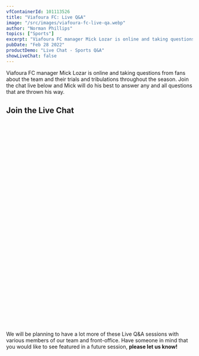 ```yaml
---
vfContainerId: 101113526
title: "Viafoura FC: Live Q&A"
image: "/src/images/viafoura-fc-live-qa.webp"
author: "Norman Phillips"
topics: ["Sports"]
excerpt: "Viafoura FC manager Mick Lozar is online and taking questions from fans about the team and their trials and tribulations throughout the season. Join now!"
pubDate: "Feb 28 2022"
productDemo: "Live Chat - Sports Q&A"
showLiveChat: false
---
```


Viafoura FC manager Mick Lozar is online and taking questions from fans about the team and their trials and tribulations throughout the season. Join the chat live below and Mick will do his best to answer any and all questions that are thrown his way.

## Join the Live Chat

<div class="viafoura" id="livechat-wrapper" style="height: 550px;">
  <vf-livechat></vf-livechat>
</div>

We will be planning to have a lot more of these Live Q&A sessions with various members of our team and front-office. Have someone in mind that you would like to see featured in a future session, **please let us know!**
